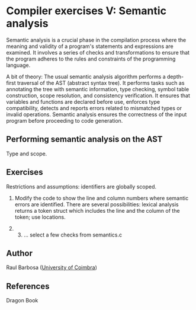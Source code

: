 # Compiler exercises V: Semantic analysis

Semantic analysis is a crucial phase in the compilation process where the meaning and validity of a program's statements and expressions are examined. It involves a series of checks and transformations to ensure that the program adheres to the rules and constraints of the programming language.

A bit of theory: The usual semantic analysis algorithm performs a depth-first traversal of the AST (abstract syntax tree). It performs tasks such as annotating the tree with semantic information, type checking, symbol table construction, scope resolution, and consistency verification. It ensures that variables and functions are declared before use, enforces type compatibility, detects and reports errors related to mismatched types or invalid operations. Semantic analysis ensures the correctness of the input program before proceeding to code generation.

## Performing semantic analysis on the AST

Type and scope.

## Exercises

Restrictions and assumptions: identifiers are globally scoped.

1. Modify the code to show the line and column numbers where semantic errors are identified. There are several possibilities: lexical analysis returns a token struct which includes the line and the column of the token; use locations.

2. 3. ... select a few checks from semantics.c

## Author

Raul Barbosa ([University of Coimbra](https://apps.uc.pt/mypage/faculty/uc26844))

## References

Dragon Book